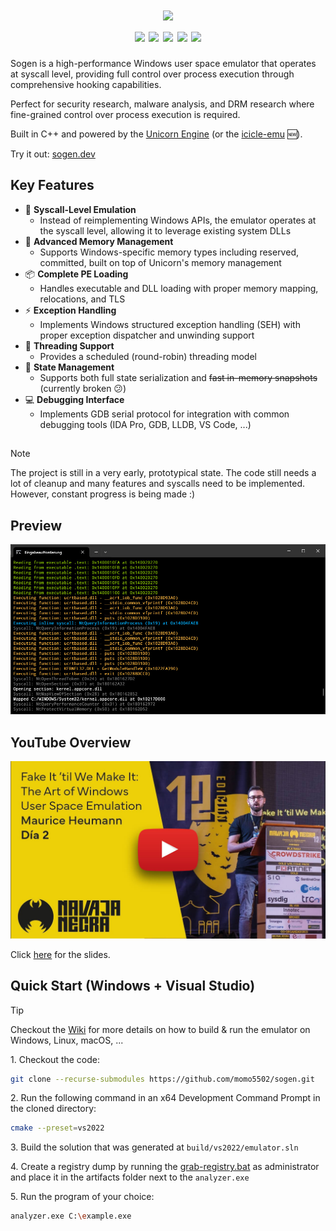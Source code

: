 <h1 align="center">
	<img src="https://momo5502.com/emulator/banner.png" height="200" />
	<br>
	<a href="https://github.com/momo5502/sogen?tab=GPL-2.0-1-ov-file"><img src="https://img.shields.io/github/license/momo5502/sogen?color=00B0F8"/></a>
	<a href="https://github.com/momo5502/sogen/actions"><img src="https://img.shields.io/github/actions/workflow/status/momo5502/sogen/build.yml?branch=main&label=build"/></a>
	<a href="https://github.com/momo5502/sogen/issues"><img src="https://img.shields.io/github/issues/momo5502/sogen?color=F8B000"/></a>
	<img src="https://img.shields.io/github/commit-activity/m/momo5502/sogen?color=FF3131"/>  
	<a href="https://deepwiki.com/momo5502/sogen"><img src="https://deepwiki.com/badge.svg"/></a>
</h1>

Sogen is a high-performance Windows user space emulator that operates at syscall level, providing full control over process execution through comprehensive hooking capabilities.

Perfect for security research, malware analysis, and DRM research where fine-grained control over process execution is required.

Built in C++ and powered by the [Unicorn Engine](https://github.com/unicorn-engine/unicorn) (or the [icicle-emu](https://github.com/icicle-emu/icicle-emu) 🆕).

Try it out: <a href="https://sogen.dev">sogen.dev</a>

## Key Features

* 🔄 __Syscall-Level Emulation__
	* Instead of reimplementing Windows APIs, the emulator operates at the syscall level, allowing it to leverage existing system DLLs
* 📝 __Advanced Memory Management__
	* Supports Windows-specific memory types including reserved, committed, built on top of Unicorn's memory management
* 📦 __Complete PE Loading__
	* Handles executable and DLL loading with proper memory mapping, relocations, and TLS
* ⚡ __Exception Handling__
	* Implements Windows structured exception handling (SEH) with proper exception dispatcher and unwinding support
* 🧵 __Threading Support__
	* Provides a scheduled (round-robin) threading model
* 💾 __State Management__
	* Supports both full state serialization and ~~fast in-memory snapshots~~ (currently broken 😕)
* 💻 __Debugging Interface__
	* Implements GDB serial protocol for integration with common debugging tools (IDA Pro, GDB, LLDB, VS Code, ...)

##
> [!NOTE]  
> The project is still in a very early, prototypical state. The code still needs a lot of cleanup and many features and syscalls need to be implemented. However, constant progress is being made :)

## Preview

![Preview](./docs/images/preview.jpg)

## YouTube Overview

[![YouTube video](./docs/images/yt.jpg)](https://www.youtube.com/watch?v=wY9Q0DhodOQ)

Click <a href="https://docs.google.com/presentation/d/1pha4tFfDMpVzJ_ehJJ21SA_HAWkufQBVYQvh1IFhVls/edit">here</a> for the slides.

## Quick Start (Windows + Visual Studio)

> [!TIP]  
> Checkout the [Wiki](https://github.com/momo5502/sogen/wiki) for more details on how to build & run the emulator on Windows, Linux, macOS, ...

1\. Checkout the code:

```bash
git clone --recurse-submodules https://github.com/momo5502/sogen.git
```

2\. Run the following command in an x64 Development Command Prompt in the cloned directory:

```bash
cmake --preset=vs2022
```

3\. Build the solution that was generated at `build/vs2022/emulator.sln`

4\. Create a registry dump by running the [grab-registry.bat](https://github.com/momo5502/sogen/blob/main/src/tools/grab-registry.bat) as administrator and place it in the artifacts folder next to the `analyzer.exe`

5\. Run the program of your choice:

```bash
analyzer.exe C:\example.exe
```
